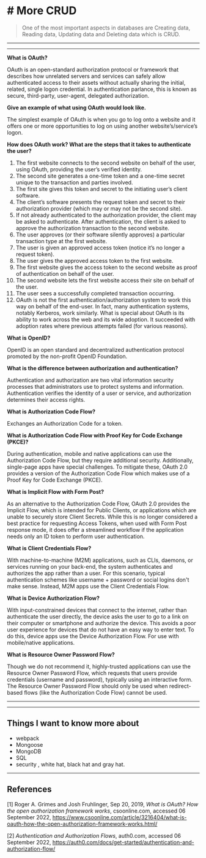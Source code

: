 # # More CRUD

> One of the most important aspects in databases are Creating data, Reading data, Updating data and Deleting data which is CRUD.

---
---

**What is OAuth?**

OAuth is an open-standard authorization protocol or framework that describes how unrelated servers and services can safely allow authenticated access to their assets without actually sharing the initial, related, single logon credential. In authentication parlance, this is known as secure, third-party, user-agent, delegated authorization.

**Give an example of what using OAuth would look like.**

The simplest example of OAuth is when you go to log onto a website and it offers one or more opportunities to log on using another website’s/service’s logon.

**How does OAuth work? What are the steps that it takes to authenticate the user?**

1. The first website connects to the second website on behalf of the user, using OAuth, providing the user’s verified identity.
2. The second site generates a one-time token and a one-time secret unique to the transaction and parties involved.
3. The first site gives this token and secret to the initiating user’s client software.
4. The client’s software presents the request token and secret to their authorization provider (which may or may not be the second site).
5. If not already authenticated to the authorization provider, the client may be asked to authenticate. After authentication, the client is asked to approve the authorization transaction to the second website.
6. The user approves (or their software silently approves) a particular transaction type at the first website.
7. The user is given an approved access token (notice it’s no longer a request token).
8. The user gives the approved access token to the first website.
9. The first website gives the access token to the second website as proof of authentication on behalf of the user.
10. The second website lets the first website access their site on behalf of the user.
11. The user sees a successfully completed transaction occurring.
12. OAuth is not the first authentication/authorization system to work this way on behalf of the end-user. In fact, many authentication systems, notably Kerberos, work similarly. What is special about OAuth is its ability to work across the web and its wide adoption. It succeeded with adoption rates where previous attempts failed (for various reasons).

**What is OpenID?**

OpenID is an open standard and decentralized authentication protocol promoted by the non-profit OpenID Foundation.

**What is the difference between authorization and authentication?**

Authentication and authorization are two vital information security processes that administrators use to protect systems and information. Authentication verifies the identity of a user or service, and authorization determines their access rights.

**What is Authorization Code Flow?**

Exchanges an Authorization Code for a token.

**What is Authorization Code Flow with Proof Key for Code Exchange (PKCE)?**

During authentication, mobile and native applications can use the Authorization Code Flow, but they require additional security. Additionally, single-page apps have special challenges. To mitigate these, OAuth 2.0 provides a version of the Authorization Code Flow which makes use of a Proof Key for Code Exchange (PKCE).

**What is Implicit Flow with Form Post?**

As an alternative to the Authorization Code Flow, OAuth 2.0 provides the Implicit Flow, which is intended for Public Clients, or applications which are unable to securely store Client Secrets. While this is no longer considered a best practice for requesting Access Tokens, when used with Form Post response mode, it does offer a streamlined workflow if the application needs only an ID token to perform user authentication.

**What is Client Credentials Flow?**

With machine-to-machine (M2M) applications, such as CLIs, daemons, or services running on your back-end, the system authenticates and authorizes the app rather than a user. For this scenario, typical authentication schemes like username + password or social logins don't make sense. Instead, M2M apps use the Client Credentials Flow.

**What is Device Authorization Flow?**

With input-constrained devices that connect to the internet, rather than authenticate the user directly, the device asks the user to go to a link on their computer or smartphone and authorize the device. This avoids a poor user experience for devices that do not have an easy way to enter text. To do this, device apps use the Device Authorization Flow. For use with mobile/native applications.

**What is Resource Owner Password Flow?**

Though we do not recommend it, highly-trusted applications can use the Resource Owner Password Flow, which requests that users provide credentials (username and password), typically using an interactive form. The Resource Owner Password Flow should only be used when redirect-based flows (like the Authorization Code Flow) cannot be used.

---
---

## Things I want to know more about

- webpack
- Mongoose
- MongoDB
- SQL
- security , white hat, black hat and gray hat.

 ---

## References

[1]  Roger A. Grimes and Josh Fruhlinger, Sep 20, 2019, _What is OAuth? How the open authorization framework works_, csoonline.com, accessed 06 September 2022, <https://www.csoonline.com/article/3216404/what-is-oauth-how-the-open-authorization-framework-works.html/>

[2]  _Authentication and Authorization Flows_, auth0.com, accessed 06 September 2022, <https://auth0.com/docs/get-started/authentication-and-authorization-flow/>
